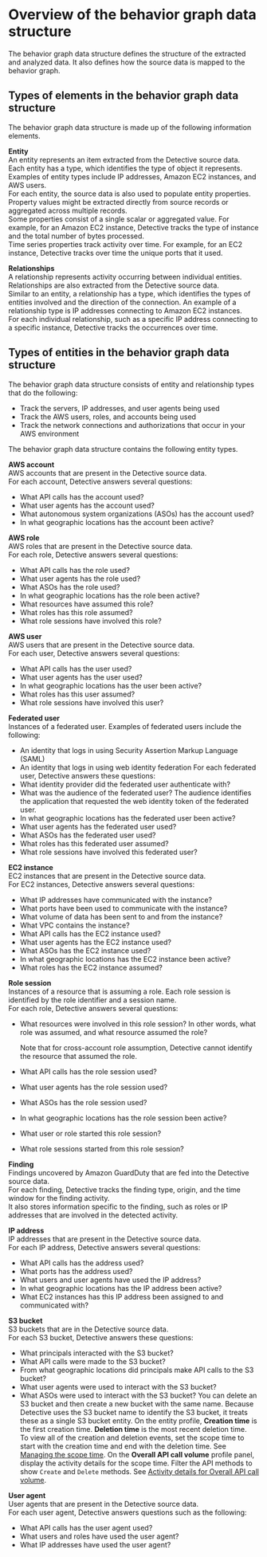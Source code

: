 # Overview of the behavior graph data structure<a name="graph-data-structure-overview"></a>

The behavior graph data structure defines the structure of the extracted and analyzed data\. It also defines how the source data is mapped to the behavior graph\.

## Types of elements in the behavior graph data structure<a name="graph-data-structure-elements"></a>

The behavior graph data structure is made up of the following information elements\.

****Entity****  
An entity represents an item extracted from the Detective source data\.  
Each entity has a type, which identifies the type of object it represents\. Examples of entity types include IP addresses, Amazon EC2 instances, and AWS users\.  
For each entity, the source data is also used to populate entity properties\. Property values might be extracted directly from source records or aggregated across multiple records\.  
Some properties consist of a single scalar or aggregated value\. For example, for an Amazon EC2 instance, Detective tracks the type of instance and the total number of bytes processed\.  
Time series properties track activity over time\. For example, for an EC2 instance, Detective tracks over time the unique ports that it used\.

****Relationships****  
A relationship represents activity occurring between individual entities\. Relationships are also extracted from the Detective source data\.  
Similar to an entity, a relationship has a type, which identifies the types of entities involved and the direction of the connection\. An example of a relationship type is IP addresses connecting to Amazon EC2 instances\.  
For each individual relationship, such as a specific IP address connecting to a specific instance, Detective tracks the occurrences over time\.

## Types of entities in the behavior graph data structure<a name="entity-types"></a>

The behavior graph data structure consists of entity and relationship types that do the following:
+ Track the servers, IP addresses, and user agents being used
+ Track the AWS users, roles, and accounts being used
+ Track the network connections and authorizations that occur in your AWS environment

The behavior graph data structure contains the following entity types\.

**AWS account**  
AWS accounts that are present in the Detective source data\.  
For each account, Detective answers several questions:  
+ What API calls has the account used?
+ What user agents has the account used?
+ What autonomous system organizations \(ASOs\) has the account used?
+ In what geographic locations has the account been active?

**AWS role**  
AWS roles that are present in the Detective source data\.  
For each role, Detective answers several questions:  
+ What API calls has the role used?
+ What user agents has the role used?
+ What ASOs has the role used?
+ In what geographic locations has the role been active?
+ What resources have assumed this role?
+ What roles has this role assumed?
+ What role sessions have involved this role?

**AWS user**  
AWS users that are present in the Detective source data\.  
For each user, Detective answers several questions:  
+ What API calls has the user used?
+ What user agents has the user used?
+ In what geographic locations has the user been active?
+ What roles has this user assumed?
+ What role sessions have involved this user?

**Federated user**  
Instances of a federated user\. Examples of federated users include the following:  
+ An identity that logs in using Security Assertion Markup Language \(SAML\)
+ An identity that logs in using web identity federation
For each federated user, Detective answers these questions:  
+ What identity provider did the federated user authenticate with?
+ What was the audience of the federated user? The audience identifies the application that requested the web identity token of the federated user\.
+ In what geographic locations has the federated user been active?
+ What user agents has the federated user used?
+ What ASOs has the federated user used?
+ What roles has this federated user assumed?
+ What role sessions have involved this federated user?

**EC2 instance**  
EC2 instances that are present in the Detective source data\.  
For EC2 instances, Detective answers several questions:  
+ What IP addresses have communicated with the instance?
+ What ports have been used to communicate with the instance?
+ What volume of data has been sent to and from the instance?
+ What VPC contains the instance?
+ What API calls has the EC2 instance used?
+ What user agents has the EC2 instance used?
+ What ASOs has the EC2 instance used?
+ In what geographic locations has the EC2 instance been active?
+ What roles has the EC2 instance assumed?

**Role session**  
Instances of a resource that is assuming a role\. Each role session is identified by the role identifier and a session name\.  
For each role, Detective answers several questions:  
+ What resources were involved in this role session? In other words, what role was assumed, and what resource assumed the role? 

  Note that for cross\-account role assumption, Detective cannot identify the resource that assumed the role\.
+ What API calls has the role session used?
+ What user agents has the role session used?
+ What ASOs has the role session used?
+ In what geographic locations has the role session been active?
+ What user or role started this role session?
+ What role sessions started from this role session?

**Finding**  
Findings uncovered by Amazon GuardDuty that are fed into the Detective source data\.  
For each finding, Detective tracks the finding type, origin, and the time window for the finding activity\.  
It also stores information specific to the finding, such as roles or IP addresses that are involved in the detected activity\.

**IP address**  
IP addresses that are present in the Detective source data\.  
For each IP address, Detective answers several questions:  
+ What API calls has the address used?
+ What ports has the address used?
+ What users and user agents have used the IP address?
+ In what geographic locations has the IP address been active?
+ What EC2 instances has this IP address been assigned to and communicated with?

**S3 bucket**  
S3 buckets that are in the Detective source data\.  
For each S3 bucket, Detective answers these questions:  
+ What principals interacted with the S3 bucket?
+ What API calls were made to the S3 bucket?
+ From what geographic locations did principals make API calls to the S3 bucket?
+ What user agents were used to interact with the S3 bucket?
+ What ASOs were used to interact with the S3 bucket?
You can delete an S3 bucket and then create a new bucket with the same name\. Because Detective uses the S3 bucket name to identify the S3 bucket, it treats these as a single S3 bucket entity\. On the entity profile, **Creation time** is the first creation time\. **Deletion time** is the most recent deletion time\.  
To view all of the creation and deletion events, set the scope time to start with the creation time and end with the deletion time\. See [Managing the scope time](scope-time-managing.md)\. On the **Overall API call volume** profile panel, display the activity details for the scope time\. Filter the API methods to show `Create` and `Delete` methods\. See [Activity details for Overall API call volume](profile-panel-drilldown-overall-api-volume.md)\.

**User agent**  
User agents that are present in the Detective source data\.  
For each user agent, Detective answers questions such as the following:  
+ What API calls has the user agent used?
+ What users and roles have used the user agent?
+ What IP addresses have used the user agent?